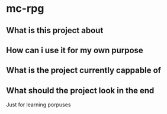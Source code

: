 # mc-rpg

## What is this project about

## How can i use it for my own purpose

## What is the project currently cappable of

## What should the project look in the end
Just for learning porpuses
